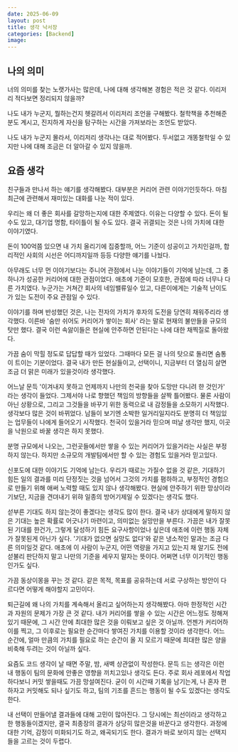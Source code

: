 ```yaml
---
date: 2025-06-09
layout: post
title: 생각 낙서장
categories: [Backend]
image: 
---
```


## 나의 의미

너의 의미를 찾는 노랫가사는 많은데, 나에 대해 생각해본 경험은 적은 것 같다. 이리저리 적다보면 정리되지 않을까?

나도 내가 누군지, 뭘하는건지 헷갈려서 이리저리 조언을 구해봤다. 철학책을 추천해준 분도 계시고, 진지하게 자신을 탐구하는 시간을 가져보라는 조언도 받았다.

나도 내가 누군지 몰라서, 이리저리 생각나는 대로 적어봤다. 
두서없고 개똥철학일 수 있지만 나에 대해 조금은 더 알아갈 수 있지 않을까.  

## 요즘 생각

친구들과 만나서 하는 얘기를 생각해봤다. 대부분은 커리어 관련 이야기인듯하다. 마침 최근에 관련해서 재미있는 대화를 나눈 적이 있다.

우리는 왜 더 좋은 회사를 갈망하는지에 대한 주제였다. 이유는 다양할 수 있다. 돈이 될 수도 있고, 대기업 명함, 타이틀이 될 수도 있다. 결국 귀결되는 것은 나의 가치에 대한 이야기였다.

돈이 100억쯤 있으면 내 가치 올리기에 집중할까, 어느 기준이 성공이고 가치인걸까, 합리적인 사회의 시선은 어디까지일까 등등 다양한 얘기를 나눴다.

아무래도 너무 먼 이야기보다는 주니어 관점에서 나눈 이야기들이 기억에 남는데, 그 중 하나가 성공한 커리어에 대한 관점이었다. 애초에 기준이 모호한, 관점에 따라 너무나 다른 가치였다. 누군가는 거쳐간 회사의 네임밸류일수 있고, 다른이에게는 기술적 난이도가 있는 도전이 주요 관점일 수 있다.

이야기를 하며 반성했던 것은, 나는 전자의 가치가 후자의 도전을 당연히 채워주리라 생각했다. 이른바 '숨만 쉬어도 커리어가 쌓이는 회사' 라는 말로 현재의 불만들을 규모의 탓만 했다. 결국 이런 속앓이들은 현실에 안주하면 안된다는 나에 대한 채찍질로 돌아왔다.

가끔 숨이 막힐 정도로 답답할 때가 있었다.
그때마다 모든 걸 나의 탓으로 돌리면 숨통이 트이는 기분이었다. 결국 내가 만든 현실들이고, 선택이니, 지금부터 더 열심히 살면 조금 더 맑은 미래가 있을것이라 생각했다.

어느날 문득 '이겨내지 못하고 언제까지 나만의 천국을 찾아 도망만 다니려 햔 것인가' 라는 생각이 들었다. 그제서야 나로 향했던 책임의 방향들을 살짝 틀어봤다. 물론 사람이 아닌 상황으로, 그리고 그것들을 바꾸기 위한 동력으로 내 감정들을 소모하기 시작했다. 생각보다 많은 것이 바뀌었다. 남들이 보기엔 소박한 일거리일지라도 분명히 더 책임있는 업무들이 나에게 들어오기 시작했다. 천국이 있을거라 믿으며 떠날 생각만 했지, 이곳을 낙원으로 바꿀 생각은 하지 못했다.

분명 규모에서 나오는, 그런곳들에서만 쌓을 수 있는 커리어가 있을거라는 사실은 부정하지 않는다. 하지만 소규모의 개발팀에서만 할 수 있는 경험도 있을거라 믿고있다. 

신포도에 대한 이야기도 기억에 남는다. 우리가 때로는 가질수 없을 것 같은, 기대하기 힘든 일의 결과를 미리 단정짓는 것을 넘어서 그것의 가치를 폄하하고, 부정적인 경험으로 만들기 위해 애써 노력할 때도 있지 않나 생각해봤다. 현실에 안주하기 위한 망상이라기보단, 지금을 견뎌내기 위햐 일종의 방어기제일 수 있겠다는 생각도 했다.

섣부른 기대도 하지 않는것이 좋겠다는 생각도 많이 한다. 결국 내가 상대에게 말하지 않은 기대는 높은 확률로 어긋나기 마련이고, 의미없는 실망만을 부른다.
가끔은 내가 잘못된 기대를 한건가, 그렇게 달성하기 힘든 요구사항이었나 싶은데 애초에 이런 행동 자체가 잘못된게 아닌가 싶다.
'기대가 없으면 실망도 없다'와 같은 냉소적인 말과는 조금 다른 의미일것 같다. 애초에 이 사람이 누군지, 어떤 역량을 가지고 있는지 채 알기도 전에 섣불리 판단하지 말고 나만의 기준을 세우지 말자는 뜻이다.
어쩌면 너무 이기적인 행동인가도 싶다.

가끔 동상이몽을 꾸는 것 같다. 같은 목적, 목표를 공유하는데 서로 구상하는 방안이 다르다면 어떻게 해야할지 고민이다. 

퇴근길에 왜 나의 가치를 계속해서 올리고 싶어하는지 생각해봤다. 
아마 한정적인 시간과 자원의 문제가 가장 큰 것 같다. 내가 커리어를 쌓을 수 있는 시간은 어느정도 정해져 있기 때문에, 그 시간 안에 최대한 많은 것을 이뤄보고 싶은 것 아닐까.
언젠가 커리어하이를 찍고, 그 이후로는 필요한 순간마다 쌓여진 가치를 이용할 것이라 생각한다.
어느 순간에, 얼마 만큼의 가치를 필요로 하는 순간이 올 지 모르기 때문에 최대한 많은 양을 비축해 두려는 것이 아닐까 싶다. 

요즘도 코드 생각이 날 때면 주말, 밤, 새벽 상관없이 작성한다. 문득 드는 생각은 이런 내 행동이 팀의 문화에 안좋은 영향을 끼치고있나 생각도 든다.
주로 회사 레포에서 작업하다보니 커밋 쌓을때도 가끔 망설여진다. 굳이 이 시간때 기록을 남기는게, 나 혼자 편하자고 커밋해도 되나 싶기도 하고, 팀의 기조를 흔드는 행동이 될 수도 있겠다는 생각도 한다.

내 선택이 만들어낼 결과들에 대해 고민이 많아진다. 그 당시에는 최선이라고 생각하고 한 행동들이겠지만, 결국 최종장의 결과가 상당히 많은것을 바꾼다고 생각한다. 과정에 대한 기억, 감정이 미화되기도 하고, 왜곡되기도 한다. 결과가 바로 보이지 않는 선택지들을 고르는 것이 두렵다.


